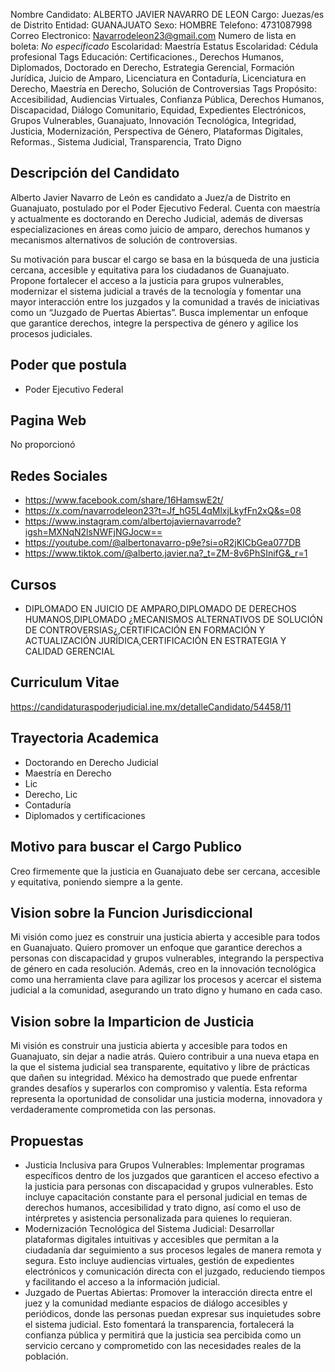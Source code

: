 Nombre Candidato: ALBERTO JAVIER NAVARRO DE LEON
Cargo: Juezas/es de Distrito
Entidad: GUANAJUATO
Sexo: HOMBRE
Telefono: 4731087998
Correo Electronico: Navarrodeleon23@gmail.com
Numero de lista en boleta: *No especificado*
Escolaridad: Maestría
Estatus Escolaridad: Cédula profesional
Tags Educación: Certificaciones., Derechos Humanos, Diplomados, Doctorado en Derecho, Estrategia Gerencial, Formación Jurídica, Juicio de Amparo, Licenciatura en Contaduría, Licenciatura en Derecho, Maestría en Derecho, Solución de Controversias
Tags Propósito: Accesibilidad, Audiencias Virtuales, Confianza Pública, Derechos Humanos, Discapacidad, Diálogo Comunitario, Equidad, Expedientes Electrónicos, Grupos Vulnerables, Guanajuato, Innovación Tecnológica, Integridad, Justicia, Modernización, Perspectiva de Género, Plataformas Digitales, Reformas., Sistema Judicial, Transparencia, Trato Digno


## Descripción del Candidato 

Alberto Javier Navarro de León es candidato a Juez/a de Distrito en Guanajuato, postulado por el Poder Ejecutivo Federal. Cuenta con maestría y actualmente es doctorando en Derecho Judicial, además de diversas especializaciones en áreas como juicio de amparo, derechos humanos y mecanismos alternativos de solución de controversias.

Su motivación para buscar el cargo se basa en la búsqueda de una justicia cercana, accesible y equitativa para los ciudadanos de Guanajuato.  Propone fortalecer el acceso a la justicia para grupos vulnerables, modernizar el sistema judicial a través de la tecnología y fomentar una mayor interacción entre los juzgados y la comunidad a través de iniciativas como un “Juzgado de Puertas Abiertas”.  Busca implementar un enfoque que garantice derechos, integre la perspectiva de género y agilice los procesos judiciales.


## Poder que postula

- Poder Ejecutivo Federal


## Pagina Web

No proporcionó


## Redes Sociales

- https://www.facebook.com/share/16HamswE2t/
- https://x.com/navarrodeleon23?t=Jf_hG5L4qMlxjLkyfFn2xQ&s=08
- https://www.instagram.com/albertojaviernavarrode?igsh=MXNqN2lsNWFjNGJocw==
- https://youtube.com/@albertonavarro-p9e?si=oR2jKICbGea077DB
- https://www.tiktok.com/@alberto.javier.na?_t=ZM-8v6PhSInifG&_r=1


## Cursos

- DIPLOMADO EN JUICIO DE AMPARO,DIPLOMADO DE DERECHOS HUMANOS,DIPLOMADO ¿MECANISMOS ALTERNATIVOS DE SOLUCIÓN DE CONTROVERSIAS¿,CERTIFICACIÓN EN FORMACIÓN Y ACTUALIZACIÓN JURÍDICA,CERTIFICACIÓN EN ESTRATEGIA Y CALIDAD GERENCIAL


## Curriculum Vitae

https://candidaturaspoderjudicial.ine.mx/detalleCandidato/54458/11


## Trayectoria Academica

- Doctorando en Derecho Judicial
- Maestría en Derecho
- Lic
- Derecho, Lic
- Contaduría
- Diplomados y certificaciones


## Motivo para buscar el Cargo Publico

Creo firmemente que la justicia en Guanajuato debe ser cercana, accesible y equitativa, poniendo siempre a la gente.


## Vision sobre la Funcion Jurisdiccional

Mi visión como juez es construir una justicia abierta y accesible para todos en Guanajuato. Quiero promover un enfoque que garantice derechos a personas con discapacidad y grupos vulnerables, integrando la perspectiva de género en cada resolución. Además, creo en la innovación tecnológica como una herramienta clave para agilizar los procesos y acercar el sistema judicial a la comunidad, asegurando un trato digno y humano en cada caso.


## Vision sobre la Imparticion de Justicia

Mi visión es construir una justicia abierta y accesible para todos en Guanajuato, sin dejar a nadie atrás. Quiero contribuir a una nueva etapa en la que el sistema judicial sea transparente, equitativo y libre de prácticas que dañen su integridad. México ha demostrado que puede enfrentar grandes desafíos y superarlos con compromiso y valentía. Esta reforma representa la oportunidad de consolidar una justicia moderna, innovadora y verdaderamente comprometida con las personas.


## Propuestas

- Justicia Inclusiva para Grupos Vulnerables: Implementar programas específicos dentro de los juzgados que garanticen el acceso efectivo a la justicia para personas con discapacidad y grupos vulnerables. Esto incluye capacitación constante para el personal judicial en temas de derechos humanos, accesibilidad y trato digno, así como el uso de intérpretes y asistencia personalizada para quienes lo requieran.
- Modernización Tecnológica del Sistema Judicial: Desarrollar plataformas digitales intuitivas y accesibles que permitan a la ciudadanía dar seguimiento a sus procesos legales de manera remota y segura. Esto incluye audiencias virtuales, gestión de expedientes electrónicos y comunicación directa con el juzgado, reduciendo tiempos y facilitando el acceso a la información judicial.
- Juzgado de Puertas Abiertas: Promover la interacción directa entre el juez y la comunidad mediante espacios de diálogo accesibles y periódicos, donde las personas puedan expresar sus inquietudes sobre el sistema judicial. Esto fomentará la transparencia, fortalecerá la confianza pública y permitirá que la justicia sea percibida como un servicio cercano y comprometido con las necesidades reales de la población.

